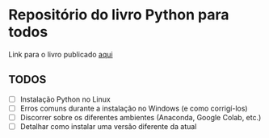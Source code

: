 # Repositório do livro Python para todos

Link para o livro publicado [aqui](https://henriqueajnb.github.io/python-para-todos)

## TODOS

- [ ] Instalação Python no Linux
- [ ] Erros comuns durante a instalação no Windows (e como corrigí-los)
- [ ] Discorrer sobre os diferentes ambientes (Anaconda, Google Colab, etc.)
- [ ] Detalhar como instalar uma versão diferente da atual
